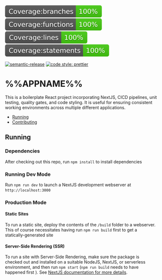 <!-- //TODO: Wire this up to the project-specific build status path for Gitlab? -->
<!-- [![Build Status](https://travis-ci.org/amclin/react-project-boilerplate.svg?branch=master)](https://travis-ci.org/amclin/react-project-boilerplate) -->

![Branch Code Coverage](./coverage/badge-branches.svg) ![Functions Code Coverage](./coverage/badge-functions.svg) ![Lines Code Coverage](./coverage/badge-lines.svg) ![Statements Code Coverage](./coverage/badge-statements.svg)

[![semantic-release](https://img.shields.io/badge/%20%20%F0%9F%93%A6%F0%9F%9A%80-semantic--release-e10079.svg)](https://github.com/semantic-release/semantic-release)
[![code style: prettier](https://img.shields.io/badge/code_style-prettier-ff69b4.svg?style=flat-square)](https://github.com/prettier/prettier)

# %%APPNAME%%

This is a boilerplate React project incorporating NextJS, CICD pipelines, unit testing, quality gates, and code styling. It is useful for ensuring consistent working environments across multiple different applications.

- [Running](#running)
- [Contributing](CONTRIBUTING.md)

## Running

### Dependencies

After checking out this repo, run `npm install` to install dependencies

### Running Dev Mode

Run `npm run dev` to launch a NextJS development webserver at `http://localhost:3000`

### Production Mode

#### Static Sites

To run a static site, deploy the contents of the `/build` folder to a webserver. This of course necessitates having run `npm run build` first to get a statically-generated site

#### Server-Side Rendering (SSR)

To run a site with Server-Side Rendering, make sure the package is checked out and installed on a suitable NodeJS, NextJS, or serverless environment, and then run `npm start` (`npm run build` needs to have happened first ). See [NextJS documentation for more details](https://nextjs.org/docs#production-deployment).
